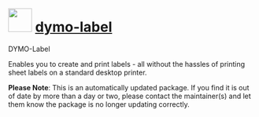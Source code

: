 ﻿# <img src="https://cdn.rawgit.com/mkevenaar/chocolatey-packages/master/icons/dymo-label.png" width="48" height="48"/> [dymo-label](https://chocolatey.org/packages/dymo-label)

DYMO-Label

Enables you to create and print labels - all without the hassles of printing sheet labels on a standard desktop printer.

**Please Note**: This is an automatically updated package. If you find it is
out of date by more than a day or two, please contact the maintainer(s) and
let them know the package is no longer updating correctly.

